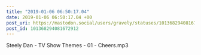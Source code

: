 ```yaml
---
title: "2019-01-06 06:50:17.04"
date: 2019-01-06 06:50:17.04 +00
post_uri: https://mastodon.social/users/gravely/statuses/101368294081672912
post_id: 101368294081672912
---
```

Steely Dan - TV Show Themes - 01 - Cheers.mp3


